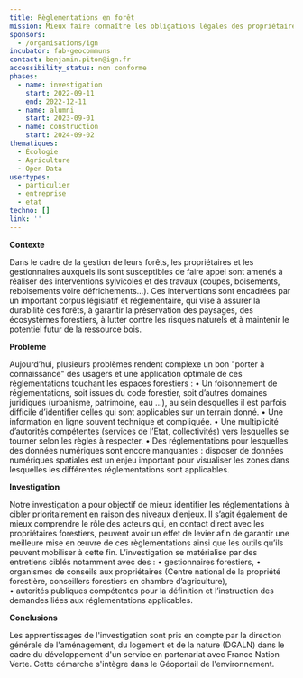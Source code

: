 ```yaml
---
title: Règlementations en forêt
mission: Mieux faire connaître les obligations légales des propriétaires de forêts et aider à leur mise en œuvre afin de garantir les enjeux de préservation des écosystèmes et de protection de la ressource
sponsors:
  - /organisations/ign
incubator: fab-geocommuns
contact: benjamin.piton@ign.fr
accessibility_status: non conforme
phases:
  - name: investigation
    start: 2022-09-11
    end: 2022-12-11
  - name: alumni
    start: 2023-09-01
  - name: construction
    start: 2024-09-02
thematiques:
  - Écologie
  - Agriculture
  - Open-Data
usertypes:
  - particulier
  - entreprise
  - etat
techno: []
link: ''
---
```

**Contexte**


Dans le cadre de la gestion de leurs forêts, les propriétaires et les gestionnaires auxquels ils sont susceptibles de faire appel sont amenés à réaliser des interventions sylvicoles et des travaux (coupes, boisements, reboisements voire défrichements...). Ces interventions sont encadrées par un important corpus législatif et réglementaire, qui vise à assurer la durabilité des forêts, à garantir la préservation des paysages, des écosystèmes forestiers, à lutter contre les risques naturels et à maintenir le potentiel futur de la ressource bois.


**Problème** 


Aujourd’hui, plusieurs problèmes rendent complexe un bon "porter à connaissance" des usagers et une application optimale de ces réglementations touchant les espaces forestiers : 
•	Un foisonnement de réglementations, soit issues du code forestier, soit d’autres domaines juridiques (urbanisme, patrimoine, eau …), au sein desquelles il est parfois difficile d’identifier celles qui sont applicables sur un terrain donné.
•	Une information en ligne souvent technique et compliquée.
•	Une multiplicité d’autorités compétentes (services de l’Etat, collectivités) vers lesquelles se tourner selon les règles à respecter.
•	Des réglementations pour lesquelles des données numériques sont encore manquantes : disposer de données numériques spatiales est un enjeu important pour visualiser les zones dans lesquelles les différentes réglementations sont applicables.


**Investigation**

Notre investigation a pour objectif de mieux identifier les réglementations à cibler prioritairement en raison des niveaux d’enjeux. Il s’agit également de mieux comprendre le rôle des acteurs qui, en contact direct avec les propriétaires forestiers, peuvent avoir un effet de levier afin de garantir une meilleure mise en œuvre de ces règlementations ainsi que les outils qu’ils peuvent mobiliser à cette fin. L’investigation se matérialise par des entretiens ciblés notamment avec des :
•	gestionnaires forestiers,
•	organismes de conseils aux propriétaires (Centre national de la propriété forestière, conseillers forestiers en chambre d’agriculture),\
•	autorités publiques compétentes pour la définition et l’instruction des demandes liées aux réglementations applicables.

**Conclusions**

Les apprentissages de l'investigation sont pris en compte par la direction générale de l'aménagement, du logement et de la nature (DGALN) dans le cadre du développement d'un service en partenariat avec France Nation Verte. Cette démarche s'intègre dans le Géoportail de l'environnement. 
